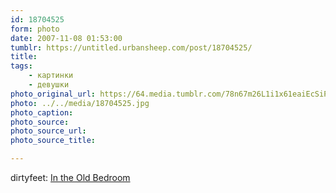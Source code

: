 ```yaml
---
id: 18704525
form: photo
date: 2007-11-08 01:53:00
tumblr: https://untitled.urbansheep.com/post/18704525/
title:
tags:
    - картинки
    - девушки
photo_original_url: https://64.media.tumblr.com/78n67m26L1i1x61eaiEcSiPc_1280.jpg
photo: ../../media/18704525.jpg
photo_caption:
photo_source:
photo_source_url:
photo_source_title:

---
```


<p>dirtyfeet: <a href="http://flickr.com/photos/dirtyfeet/200971552/">In the Old Bedroom</a></p>
